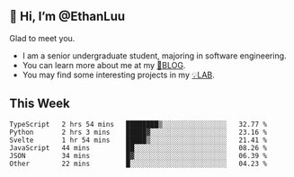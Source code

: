 ## 👋 Hi, I’m @EthanLuu

Glad to meet you.

- I am a senior undergraduate student, majoring in software engineering.
- You can learn more about me at my [📝BLOG](https://blog.ethanloo.cn).
- You may find some interesting projects in my [💡LAB](https://lab.ethanloo.cn).

## This Week
<!--START_SECTION:waka-->

```text
TypeScript   2 hrs 54 mins   ████████▒░░░░░░░░░░░░░░░░   32.77 %
Python       2 hrs 3 mins    █████▓░░░░░░░░░░░░░░░░░░░   23.16 %
Svelte       1 hr 54 mins    █████▒░░░░░░░░░░░░░░░░░░░   21.41 %
JavaScript   44 mins         ██░░░░░░░░░░░░░░░░░░░░░░░   08.26 %
JSON         34 mins         █▓░░░░░░░░░░░░░░░░░░░░░░░   06.39 %
Other        22 mins         █░░░░░░░░░░░░░░░░░░░░░░░░   04.23 %
```

<!--END_SECTION:waka-->
